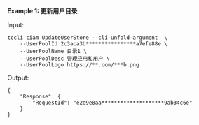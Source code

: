 **Example 1: 更新用户目录**



Input: 

```
tccli ciam UpdateUserStore --cli-unfold-argument  \
    --UserPoolId 2c3aca3b****************a7efe88e \
    --UserPoolName 目录1 \
    --UserPoolDesc 管理应用和用户 \
    --UserPoolLogo https://**.com/***b.png
```

Output: 
```
{
    "Response": {
        "RequestId": "e2e9e8aa********************9ab34c6e"
    }
}
```

